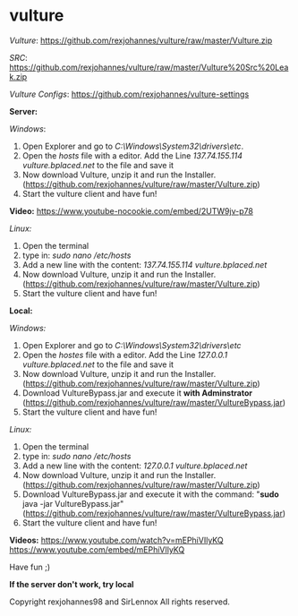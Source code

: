 # vulture

*Vulture*: https://github.com/rexjohannes/vulture/raw/master/Vulture.zip

*SRC*: https://github.com/rexjohannes/vulture/raw/master/Vulture%20Src%20Leak.zip

*Vulture Configs*: https://github.com/rexjohannes/vulture-settings

**Server:**

*Windows*:
1. Open Explorer and go to *C:\Windows\System32\drivers\etc*.
2. Open the *hosts* file with a editor. Add the Line *137.74.155.114 vulture.bplaced.net* to the file and save it
3. Now download Vulture, unzip it and run the Installer. (https://github.com/rexjohannes/vulture/raw/master/Vulture.zip)
4. Start the vulture client and have fun!

**Video:**
https://www.youtube-nocookie.com/embed/2UTW9jv-p78

*Linux:*
1. Open the terminal
2. type in: *sudo nano /etc/hosts*
3. Add a new line with the content: *137.74.155.114 vulture.bplaced.net*
4. Now download Vulture, unzip it and run the Installer. (https://github.com/rexjohannes/vulture/raw/master/Vulture.zip)
5. Start the vulture client and have fun!


**Local:**

*Windows:*
1. Open Explorer and go to *C:\Windows\System32\drivers\etc*
2. Open the *hostes* file with a editor. Add the Line *127.0.0.1 vulture.bplaced.net* to the file and save it
3. Now download Vulture, unzip it and run the Installer. (https://github.com/rexjohannes/vulture/raw/master/Vulture.zip)
4. Download VultureBypass.jar and execute it **with Adminstrator** (https://github.com/rexjohannes/vulture/raw/master/VultureBypass.jar)
5. Start the vulture client and have fun!

*Linux:*
1. Open the terminal
2. type in: *sudo nano /etc/hosts*
3. Add a new line with the content: *127.0.0.1 vulture.bplaced.net*
4. Now download Vulture, unzip it and run the Installer. (https://github.com/rexjohannes/vulture/raw/master/Vulture.zip)
5. Download VultureBypass.jar and execute it with the command: "**sudo** java -jar VultureBypass.jar" (https://github.com/rexjohannes/vulture/raw/master/VultureBypass.jar)
6. Start the vulture client and have fun!

**Videos:** 
https://www.youtube.com/watch?v=mEPhiVIlyKQ
https://www.youtube.com/embed/mEPhiVIlyKQ

Have fun ;)

**If the server don't work, try local**


Copyright rexjohannes98 and SirLennox
All rights reserved.
